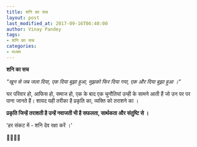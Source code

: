 ```yaml
---
title: शनि का सच
layout: post
last_modified_at: 2017-09-16T06:40:00
author: Vinay Pandey
tags:
- शनि का सच
categories:
- मध्यम
---
```

**शनि का सच**

*"खून से जब जला दिया, एक दिया बुझा हुआ,*
*मुझको फिर दिया गया, एक और दिया बुझा हुआ ।"*

घर परिवार हो, आफिस हो, समाज हो, एक के बाद एक चुनौतियां उन्ही के सामने आती हैं जो उन पर पर पाना जानते हैं। 
शायद यही तरीका है प्रकृति का, व्यक्ति को तराशने का । 

**प्रकृति जिन्हें तराशती है उन्हें नवाजती भी है सफलता, सार्थकता और संतुष्टि से ।**

'हर संकट में - शनि देव रक्षा करें ।'

🙏🌷🌷🙏


